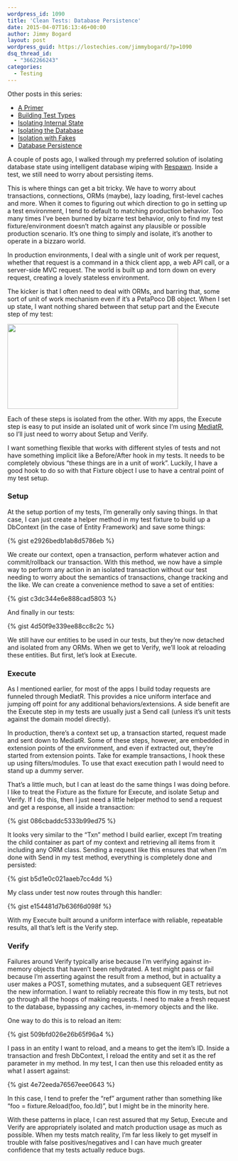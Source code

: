 ```yaml
---
wordpress_id: 1090
title: 'Clean Tests: Database Persistence'
date: 2015-04-07T16:13:46+00:00
author: Jimmy Bogard
layout: post
wordpress_guid: https://lostechies.com/jimmybogard/?p=1090
dsq_thread_id:
  - "3662266243"
categories:
  - Testing
---
```

Other posts in this series:

  * [A Primer](http://lostechies.com/jimmybogard/2015/01/29/clean-tests-a-primer/)
  * [Building Test Types](http://lostechies.com/jimmybogard/2015/02/05/clean-tests-building-test-types/)
  * [Isolating Internal State](http://lostechies.com/jimmybogard/2015/02/17/clean-tests-isolating-internal-state/)
  * [Isolating the Database](http://lostechies.com/jimmybogard/2015/03/02/clean-tests-isolating-the-database/)
  * [Isolation with Fakes](https://lostechies.com/jimmybogard/2015/03/24/clean-tests-isolation-with-fakes/)
  * [Database Persistence](https://lostechies.com/jimmybogard/2015/04/07/clean-tests-database-peristence)

A couple of posts ago, I walked through my preferred solution of isolating database state using intelligent database wiping with [Respawn](https://github.com/jbogard/respawn). Inside a test, we still need to worry about persisting items.

This is where things can get a bit tricky. We have to worry about transactions, connections, ORMs (maybe), lazy loading, first-level caches and more. When it comes to figuring out which direction to go in setting up a test environment, I tend to default to matching production behavior. Too many times I&#8217;ve been burned by bizarre test behavior, only to find my test fixture/environment doesn&#8217;t match against any plausible or possible production scenario. It&#8217;s one thing to simply and isolate, it&#8217;s another to operate in a bizzaro world.

In production environments, I deal with a single unit of work per request, whether that request is a command in a thick client app, a web API call, or a server-side MVC request. The world is built up and torn down on every request, creating a lovely stateless environment.

The kicker is that I often need to deal with ORMs, and barring that, some sort of unit of work mechanism even if it&#8217;s a PetaPoco DB object. When I set up state, I want nothing shared between that setup part and the Execute step of my test:

[<img class="alignnone  wp-image-1091" title="Picture1" src="https://lostechies.com/content/jimmybogard/uploads/2015/04/Picture1.png" alt="" width="384" height="191" />](https://lostechies.com/content/jimmybogard/uploads/2015/04/Picture1.png)

Each of these steps is isolated from the other. With my apps, the Execute step is easy to put inside an isolated unit of work since I&#8217;m using [MediatR](https://github.com/jbogard/mediatr), so I&#8217;ll just need to worry about Setup and Verify.

I want something flexible that works with different styles of tests and not have something implicit like a Before/After hook in my tests. It needs to be completely obvious &#8220;these things are in a unit of work&#8221;. Luckily, I have a good hook to do so with that Fixture object I use to have a central point of my test setup.

### Setup

At the setup portion of my tests, I&#8217;m generally only saving things. In that case, I can just create a helper method in my test fixture to build up a DbContext (in the case of Entity Framework) and save some things:

{% gist e2926bedb1ab8d5786eb %}

We create our context, open a transaction, perform whatever action and commit/rollback our transaction. With this method, we now have a simple way to perform any action in an isolated transaction without our test needing to worry about the semantics of transactions, change tracking and the like. We can create a convenience method to save a set of entities:

{% gist c3dc344e6e888cad5803 %}

And finally in our tests:

{% gist 4d50f9e339ee88cc8c2c %}

We still have our entities to be used in our tests, but they&#8217;re now detached and isolated from any ORMs. When we get to Verify, we&#8217;ll look at reloading these entities. But first, let&#8217;s look at Execute.

### Execute

As I mentioned earlier, for most of the apps I build today requests are funneled through MediatR. This provides a nice uniform interface and jumping off point for any additional behaviors/extensions. A side benefit are the Execute step in my tests are usually just a Send call (unless it&#8217;s unit tests against the domain model directly).

In production, there&#8217;s a context set up, a transaction started, request made and sent down to MediatR. Some of these steps, however, are embedded in extension points of the environment, and even if extracted out, they&#8217;re started from extension points. Take for example transactions, I hook these up using filters/modules. To use that exact execution path I would need to stand up a dummy server.

That&#8217;s a little much, but I can at least do the same things I was doing before. I like to treat the Fixture as the fixture for Execute, and isolate Setup and Verify. If I do this, then I just need a little helper method to send a request and get a response, all inside a transaction:

{% gist 086cbaddc5333b99ed75 %}

It looks very similar to the &#8220;Txn&#8221; method I build earlier, except I&#8217;m treating the child container as part of my context and retrieving all items from it including any ORM class. Sending a request like this ensures that when I&#8217;m done with Send in my test method, everything is completely done and persisted:

{% gist b5d1e0c021aaeb7cc4dd %}

My class under test now routes through this handler:

{% gist e154481d7b636f6d098f %}

With my Execute built around a uniform interface with reliable, repeatable results, all that&#8217;s left is the Verify step.

### Verify

Failures around Verify typically arise because I&#8217;m verifying against in-memory objects that haven&#8217;t been rehydrated. A test might pass or fail because I&#8217;m asserting against the result from a method, but in actuality a user makes a POST, something mutates, and a subsequent GET retrieves the new information. I want to reliably recreate this flow in my tests, but not go through all the hoops of making requests. I need to make a fresh request to the database, bypassing any caches, in-memory objects and the like.

One way to do this is to reload an item:

{% gist 509bfd026e26b65f96a4 %}

I pass in an entity I want to reload, and a means to get the item&#8217;s ID. Inside a transaction and fresh DbContext, I reload the entity and set it as the ref parameter in my method. In my test, I can then use this reloaded entity as what I assert against:

{% gist 4e72eeda76567eee0643 %}

In this case, I tend to prefer the &#8220;ref&#8221; argument rather than something like &#8220;foo = fixture.Reload(foo, foo.Id)&#8221;, but I might be in the minority here.

With these patterns in place, I can rest assured that my Setup, Execute and Verify are appropriately isolated and match production usage as much as possible. When my tests match reality, I&#8217;m far less likely to get myself in trouble with false positives/negatives and I can have much greater confidence that my tests actually reduce bugs.
